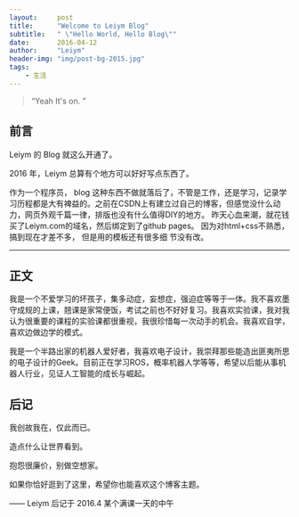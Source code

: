 ```yaml
---
layout:     post
title:      "Welcome to Leiym Blog"
subtitle:   " \"Hello World, Hello Blog\""
date:       2016-04-12
author:     "Leiym"
header-img: "img/post-bg-2015.jpg"
tags:
    - 生活
---
```


<!--
---
layout:     post
title:      "Example Post"
subtitle:   "不适合人类阅读，非常水的自我笔记"
date:       2015-04-14
author:     "Hux"
header-img: "img/post-bg-unix-linux.jpg"
tags:
    - OS
    - Unix
    - Linux
---
-->

<!--

-->


> “Yeah It's on. ”


## 前言

Leiym 的 Blog 就这么开通了。

2016 年，Leiym 总算有个地方可以好好写点东西了。

作为一个程序员， blog 这种东西不做就落后了，不管是工作，还是学习，记录学习历程都是大有裨益的。之前在CSDN上有建立过自己的博客，但感觉没什么动力，网页外观千篇一律，排版也没有什么值得DIY的地方。
昨天心血来潮，就花钱买了Leiym.com的域名，然后绑定到了github pages。 因为对html+css不熟悉， 搞到现在才差不多， 但是用的模板还有很多细 节没有改。 

---

## 正文

我是一个不爱学习的坏孩子，集多动症，妄想症，强迫症等等于一体。我不喜欢墨守成规的上课，翘课是家常便饭，考试之前也不好好复习。我喜欢实验课，我对我认为很重要的课程的实验课都很重视，我很珍惜每一次动手的机会。我喜欢自学，喜欢边做边学的模式。

我是一个半路出家的机器人爱好者，我喜欢电子设计，我崇拜那些能造出匪夷所思的电子设计的Geek。目前正在学习ROS，概率机器人学等等，希望以后能从事机器人行业，见证人工智能的成长与崛起。

## 后记

我创故我在，仅此而已。

造点什么让世界看到。

抱怨很廉价，别做空想家。

如果你恰好逛到了这里，希望你也能喜欢这个博客主题。

—— Leiym 后记于 2016.4 某个满课一天的中午
